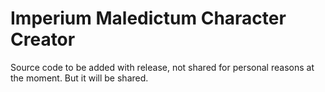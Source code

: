 # Imperium Maledictum Character Creator

Source code to be added with release, not shared for personal reasons at the moment.
But it will be shared.